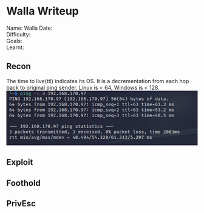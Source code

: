# Walla Writeup
Name: Walla
Date:  
Difficulty:  
Goals:  
Learnt:

## Recon

The time to live(ttl) indicates its OS. It is a decrementation from each hop back to original ping sender. Linux is < 64, Windows is < 128.
![ping](OS-ProvingGrounds/Walla/Screenshots/ping.png)
	
## Exploit

## Foothold

## PrivEsc

      
